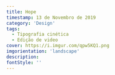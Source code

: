 ```yaml
---
title: Hope
timestamp: 13 de Novembro de 2019
category: 'Design'
tags:
  - Tipografia cinética
  - Edição de video
cover: https://i.imgur.com/qpw5KQ1.png
imgorientation: 'landscape'
description:
fontStyle: ''
---
```

